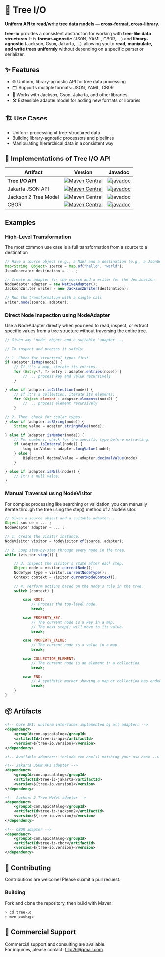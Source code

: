 # 🌳 Tree I/O

**Uniform API to read/write tree data models — cross-format, cross-library.**

**tree-io** provides a consistent abstraction for working with **tree-like data structures**.  It is **format-agnostic** (JSON, YAML, CBOR, …) and **library-agnostic** (Jackson, Gson, Jakarta, …),  allowing you to **read, manipulate, and write trees uniformly** without depending on a specific parser or serializer.

## ✨ Features

- 🌐 Uniform, library-agnostic API for tree data processing
- 🗂️ Supports multiple formats: JSON, YAML, CBOR
- 🔌 Works with Jackson, Gson, Jakarta, and other libraries
- 🛠️ Extensible adapter model for adding new formats or libraries

## 🏗️ Use Cases

- Uniform processing of tree-structured data
- Building library-agnostic processors and pipelines
- Manipulating hierarchical data in a consistent way

## 🔌 Implementations of Tree I/O API

 Artifact               | Version | Javadoc
-----------------------|---------|---------------
**Tree I/O API**           | [![Maven Central](https://img.shields.io/maven-central/v/com.apicatalog/tree-io-api.svg?label=Maven%20Central)](https://search.maven.org/search?q=g:com.apicatalog%20AND%20a:tree-io-api) | [![javadoc](https://javadoc.io/badge2/com.apicatalog/tree-io-api/javadoc.svg)](https://javadoc.io/doc/com.apicatalog/tree-io-api) 
 Jakarta JSON API      | [![Maven Central](https://img.shields.io/maven-central/v/com.apicatalog/tree-io-jakarta.svg?label=Maven%20Central)](https://search.maven.org/search?q=g:com.apicatalog%20AND%20a:tree-io-jakarta) | [![javadoc](https://javadoc.io/badge2/com.apicatalog/tree-io-jakarta/javadoc.svg)](https://javadoc.io/doc/com.apicatalog/tree-io-jakarta) 
 Jackson 2 Tree Model  | [![Maven Central](https://img.shields.io/maven-central/v/com.apicatalog/tree-io-jackson2.svg?label=Maven%20Central)](https://search.maven.org/search?q=g:com.apicatalog%20AND%20a:tree-io-jackson2) | [![javadoc](https://javadoc.io/badge2/com.apicatalog/tree-io-jackson2/javadoc.svg)](https://javadoc.io/doc/com.apicatalog/tree-io-jackson2) 
 CBOR                  | [![Maven Central](https://img.shields.io/maven-central/v/com.apicatalog/tree-io-cbor.svg?label=Maven%20Central)](https://search.maven.org/search?q=g:com.apicatalog%20AND%20a:tree-io-cbor) | [![javadoc](https://javadoc.io/badge2/com.apicatalog/tree-io-cbor/javadoc.svg)](https://javadoc.io/doc/com.apicatalog/tree-io-cbor) 

## Examples 

### High-Level Transformation
The most common use case is a full transformation from a source to a destination.

```javascript
// Have a source object (e.g., a Map) and a destination (e.g., a JsonGenerator)
Map<String, Object> source = Map.of("hello", "world");
JsonGenerator destination = ... ;

// Create an adapter for the source and a writer for the destination
NodeAdapter adapter = new NativeAdapter();
Jackson2Writer writer = new Jackson2Writer(destination);

// Run the transformation with a single call
writer.node(source, adapter);
```

### Direct Node Inspection using NodeAdapter

Use a NodeAdapter directly when you need to read, inspect, or extract specific values from a tree structure without traversing the entire tree.

```javascript
// Given any 'node' object and a suitable 'adapter'...

// To inspect and process it safely:

// 1. Check for structural types first.
if (adapter.isMap(node)) {
    // If it's a map, iterate its entries.
    for (Entry<?, ?> entry : adapter.entries(node)) {
        // ... process key and value recursively
    }

} else if (adapter.isCollection(node)) {
    // If it's a collection, iterate its elements.
    for (Object element : adapter.elements(node)) {
        // ... process element recursively
    }

// 2. Then, check for scalar types.
} else if (adapter.isString(node)) {
    String value = adapter.stringValue(node);

} else if (adapter.isNumber(node)) {
    // For numbers, check for the specific type before extracting.
    if (adapter.isIntegral(node)) {
        long intValue = adapter.longValue(node);
    } else {
        BigDecimal decimalValue = adapter.decimalValue(node);
    }

} else if (adapter.isNull(node)) {
    // It's a null value.
}
```

### Manual Traversal using NodeVisitor
For complex processing like searching or validation, you can manually iterate through the tree using the step() method of a NodeVisitor.

```javascript
// Given a source object and a suitable adapter...
Object source = ... ;
NodeAdapter adapter = ... ;

// 1. Create the visitor instance.
NodeVisitor visitor = NodeVisitor.of(source, adapter);

// 2. Loop step-by-step through every node in the tree.
while (visitor.step()) {

    // 3. Inspect the visitor's state after each step.
    Object node = visitor.currentNode();
    NodeType type = visitor.currentNodeType();
    Context context = visitor.currentNodeContext();

    // 4. Perform actions based on the node's role in the tree.
    switch (context) {

        case ROOT:
            // Process the top-level node.
            break;

        case PROPERTY_KEY:
            // The current node is a key in a map.
            // The next step() will move to its value.
            break;

        case PROPERTY_VALUE:
            // The current node is a value in a map.
            break;

        case COLLECTION_ELEMENT:
            // The current node is an element in a collection.
            break;

        case END:
            // A synthetic marker showing a map or collection has ended.
            break;
    }
}
```

## 📦 Artifacts

```xml
<!-- Core API: uniform interfaces implemented by all adapters -->
<dependency>
    <groupId>com.apicatalog</groupId>
    <artifactId>tree-io-api</artifactId>
    <version>${tree-io.version}</version>
</dependency>

<!-- Available adapters: include the one(s) matching your use case -->

<!-- Jakarta JSON API adapter -->
<dependency>
    <groupId>com.apicatalog</groupId>
    <artifactId>tree-io-jakarta</artifactId>
    <version>${tree-io.version}</version>
</dependency>

<!-- Jackson 2 Tree Model adapter -->
<dependency>
    <groupId>com.apicatalog</groupId>
    <artifactId>tree-io-jackson2</artifactId>
    <version>${tree-io.version}</version>
</dependency>

<!-- CBOR adapter -->
<dependency>
    <groupId>com.apicatalog</groupId>
    <artifactId>tree-io-cbor</artifactId>
    <version>${tree-io.version}</version>
</dependency>
```

## 🤝 Contributing

Contributions are welcome! Please submit a pull request.

### Building

Fork and clone the repository, then build with Maven:

```bash
> cd tree-io
> mvn package
```

## 💼 Commercial Support

Commercial support and consulting are available.  
For inquiries, please contact: filip26@gmail.com

